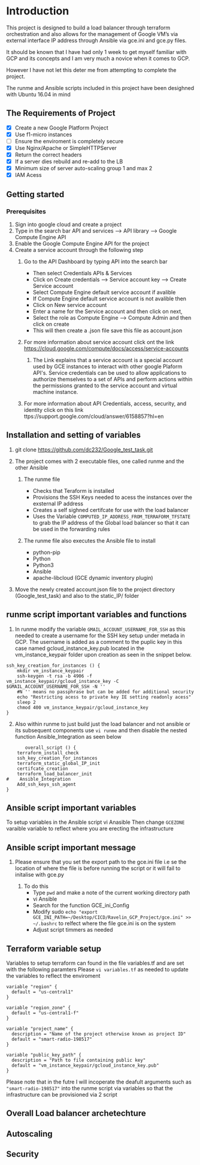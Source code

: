 # Introduction
This project is designed to build a load balancer through terraform orchestration and also allows for the management of Google VM’s via external interface IP address through Ansible via gce.ini and gce.py files.

It should be known that I have had only 1 week to get myself familiar with GCP and its concepts and I am very much a novice when it comes to GCP.

However I have not let this deter me from attempting to complete the project.

The runme and Ansible scripts included in this project have been desighned with Ubuntu 16.04 in mind

## The Requirements of Project

 - [x] Create a new Google Platform Project 
 - [x] Use f1-micro instances
 - [ ] Ensure the enviroment is completely secure
 - [x] Use Nginx/Apache or SimpleHTTPServer
 - [x] Return the correct headers
 - [x] If a server dies rebuild and re-add to the LB
 - [x] Minimum size of server auto-scaling group 1 and max 2
 - [x] IAM Acess

## Getting started 
### Prerequisites
1. Sign into google cloud and create a project
2. Type in the search bar API and services --> API library --> Google Compute Engine API
3. Enable the Google Compute Engine API for the project
4.  Create a service account through the following step
     1. Go to the API Dashboard by typing API into the search bar 
         - Then select Credentials APIs & Services
         - Click on Create credentials --> Service account key --> Create Service account 
         - Select Compute Engine default service account if avalible 
         - If Compute Engine default service account is not avalible then 
         - Click on New service account
         - Enter a name for the Service account and then click on next, 
         - Select the role as Compute Engine --> Compute Admin and then click on create
         - This will then create a .json file save this file as account.json
      
      1. For more information about service account click ont the link https://cloud.google.com/compute/docs/access/service-accounts
         1. The Link explains that a service account is a special account used by GCE instances to interact with other google Plaform API's. Service credentials can be used to allow applications to authorize themselves to a set of APIs and perform actions within the permissions granted to the service account and virtual machine instance.
         
     1. For more information about API Credentials, access, security, and identity click on this link ttps://support.google.com/cloud/answer/6158857?hl=en

## Installation and setting of variables
1. git clone https://github.com/dc232/Google_test_task.git
2. The project comes with 2 executable files, one called runme and the other Ansible
     1.  The runme file
          - Checks that Teraform is installed
          - Provisions the SSH Keys needed to acess the instances over the exsternal IP address
          - Creates a self sighned certifcate for use with the load balancer
          - Uses the Variable ```COMPUTED_IP_ADDRESS_FROM_TERRAFORM_TFSTATE``` to grab the IP address of the Global load balancer so that it can be used in the forwarding rules
     
     1. The runme file also executes the Ansible file to install 
        - python-pip
        - Python
        - Python3
        - Ansible
        - apache-libcloud (GCE dynamic inventory plugin)
 
3. Move the newly created account.json file to the project directory (Google_test_task) and also to the static_IP/ folder

## runme script important variables and functions
1. In runme modify the variable ```GMAIL_ACCOUNT_USERNAME_FOR_SSH``` as this needed to create a username for the SSH key setup under metada in GCP. The username is added as a comment to the puplic key in this case named gcloud_instance_key.pub located in the vm_instance_keypair folder upon creation as seen in the snippet below.
     
``` 
ssh_key_creation_for_instances () {
    mkdir vm_instance_keypair
    ssh-keygen -t rsa -b 4906 -f vm_instance_keypair/gcloud_instance_key -C $GMAIL_ACCOUNT_USERNAME_FOR_SSH -N ''
    #N '' means no passphrase but can be added for additional security
    echo "Restricting acess to private key IE setting readonly acess"
    sleep 2
    chmod 400 vm_instance_keypair/gcloud_instance_key
}

``` 


2. Also within runme to just build just the load balancer and not ansible or its subsequent components use ```vi runme``` and then disable the nested function Ansible_Integration as seen below

```  
       overall_script () {
    terraform_install_check
    ssh_key_creation_for_instances
    terraform_static_global_IP_init
    certifcate_creation
    terraform_load_balancer_init
#    Ansible_Integration
    Add_ssh_keys_ssh_agent
}
```

## Ansible script important variables
To setup variables in the Ansible script vi Anasible 
Then change ```GCEZONE``` varaible variable to reflect where you are erecting the infrastructure

## Ansible script important message 
1. Please ensure that you set the export path to the gce.ini file i.e se the location of where the file is before running the script or it will fail to initalise with gce.py

   1. To do this
        - Type ```pwd``` and make a note of the current working directory path
        - vi Ansible
        - Search for the function GCE_ini_Config
        - Modify sudo ```echo "export GCE_INI_PATH=~/Desktop/CICD/Ravelin_GCP_Project/gce.ini" >> ~/.bashrc``` to relfect where the file gce.ini is on the system
        - Adjust script timmers as needed
        

## Terraform variable setup
Variables to setup terraform can found in the file variables.tf and are set with the following paramters
Please ```vi variables.tf``` as needed to update the variables to reflect the enviroment

```
variable "region" {
  default = "us-central1"
}

variable "region_zone" {
  default = "us-central1-f"
}

variable "project_name" {
  description = "Name of the project otherwise known as project ID"
  default = "smart-radio-198517"
}

variable "public_key_path" {
  description = "Path to file containing public key"
  default = "vm_instance_keypair/gcloud_instance_key.pub"
}
```
Please note that in the futre I will incoperate the deafult arguments such as ```"smart-radio-198517"``` into the runme script via variables so that the infrastructure can be provisioned via 2 script

## Overall Load balancer archetechture 
## Autoscaling
## Security
